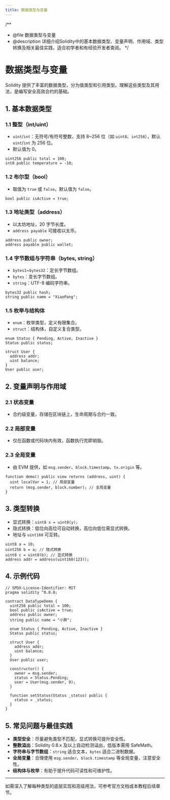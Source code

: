```yaml
---
title: 数据类型与变量
---
```


/**
 * @file 数据类型与变量
 * @description 详细介绍Solidity中的基本数据类型、变量声明、作用域、类型转换及相关最佳实践，适合初学者和有经验开发者查阅。
 */

# 数据类型与变量

Solidity 提供了丰富的数据类型，分为值类型和引用类型。理解这些类型及其用法，是编写安全高效合约的基础。

## 1. 基本数据类型

### 1.1 整型（int/uint）
- `uint`/`int`：无符号/有符号整数，支持 8~256 位（如 `uint8`、`int256`），默认 `uint`/`int` 为 256 位。
- 默认值为 0。

```solidity
uint256 public total = 100;
int8 public temperature = -10;
```

### 1.2 布尔型（bool）
- 取值为 `true` 或 `false`，默认值为 `false`。

```solidity
bool public isActive = true;
```

### 1.3 地址类型（address）
- 以太坊地址，20 字节长度。
- `address payable` 可接收以太币。

```solidity
address public owner;
address payable public wallet;
```

### 1.4 字节数组与字符串（bytes, string）
- `bytes1`~`bytes32`：定长字节数组。
- `bytes`：变长字节数组。
- `string`：UTF-8 编码字符串。

```solidity
bytes32 public hash;
string public name = "XiaoPang";
```

### 1.5 枚举与结构体
- `enum`：枚举类型，定义有限集合。
- `struct`：结构体，自定义复合类型。

```solidity
enum Status { Pending, Active, Inactive }
Status public status;

struct User {
  address addr;
  uint balance;
}
User public user;
```

## 2. 变量声明与作用域

### 2.1 状态变量
- 合约级变量，存储在区块链上，生命周期与合约一致。

### 2.2 局部变量
- 仅在函数或代码块内有效，函数执行完即销毁。

### 2.3 全局变量
- 由 EVM 提供，如 `msg.sender`、`block.timestamp`、`tx.origin` 等。

```solidity
function demo() public view returns (address, uint) {
  uint localVar = 1; // 局部变量
  return (msg.sender, block.number); // 全局变量
}
```

## 3. 类型转换

- 显式转换：`uint8 x = uint8(y);`
- 隐式转换：低位向高位可自动转换，高位向低位需显式转换。
- 地址与 `uint160` 可互转。

```solidity
uint8 a = 10;
uint256 b = a; // 隐式转换
uint8 c = uint8(b); // 显式转换
address addr = address(uint160(123));
```

## 4. 示例代码

```solidity
// SPDX-License-Identifier: MIT
pragma solidity ^0.8.0;

contract DataTypeDemo {
  uint256 public total = 100;
  bool public isActive = true;
  address public owner;
  string public name = "小胖";

  enum Status { Pending, Active, Inactive }
  Status public status;

  struct User {
    address addr;
    uint balance;
  }
  User public user;

  constructor() {
    owner = msg.sender;
    status = Status.Pending;
    user = User(msg.sender, 0);
  }

  function setStatus(Status _status) public {
    status = _status;
  }
}
```

## 5. 常见问题与最佳实践

- **类型安全**：尽量避免类型不匹配，显式转换可提升安全性。
- **整数溢出**：Solidity 0.8.x 及以上自动检测溢出，低版本需用 SafeMath。
- **字符串与字节数组**：`string` 适合文本，`bytes` 适合二进制数据。
- **全局变量**：合理使用 `msg.sender`、`block.timestamp` 等全局变量，注意安全性。
- **结构体与枚举**：有助于提升代码可读性和可维护性。

---

如需深入了解每种类型的底层实现和高级用法，可参考官方文档或本教程后续章节。 